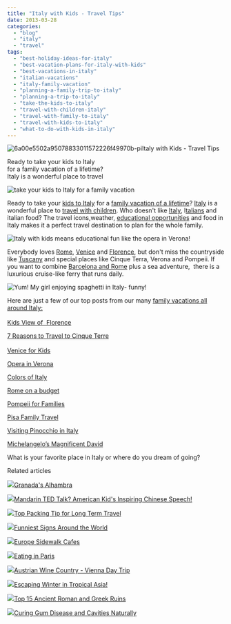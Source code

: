 ```yaml
---
title: "Italy with Kids - Travel Tips"
date: 2013-03-28
categories: 
  - "blog"
  - "italy"
  - "travel"
tags: 
  - "best-holiday-ideas-for-italy"
  - "best-vacation-plans-for-italy-with-kids"
  - "best-vacations-in-italy"
  - "italian-vacations"
  - "italy-family-vacation"
  - "planning-a-family-trip-to-italy"
  - "planning-a-trip-to-italy"
  - "take-the-kids-to-italy"
  - "travel-with-children-italy"
  - "travel-with-family-to-italy"
  - "travel-with-kids-to-italy"
  - "what-to-do-with-kids-in-italy"
---
```


![6a00e5502a95078833011572226f49970b-pi](https://pub-ac94b3f306b24c0dba4238943c97f2e1.r2.dev/6a00e5502a95078833017ee9cb8650970d.jpg)Italy with Kids - Travel Tips  
  
Ready to take your kids to Italy  
for a family vacation of a lifetime?  
Italy is a wonderful place to travel

<!--more-->  
![take your kids to Italy for a family vacation](https://pub-ac94b3f306b24c0dba4238943c97f2e1.r2.dev/6a00e5502a95078833017c3828572d970b.jpg)  
  
Ready to take your [kids to Italy](http://soultravelers3new.local/2012/09/the-italian-riveria-luxury-travel-tips.html#more "take your kids to Italy and Italian riviera") for a [family vacation of a lifetime](http://soultravelers3new.local/2010/09/8-reasons-for-a-family-world-trip-international-vacations-holidays-abroad-longterm-travel-rtw.html "family vacation of a lifetime")? [Italy](http://soultravelers3new.local/2010/09/family-travel-italy-verona-opera-carmen-aida-domingo-zeffirelli-family-friendly-educational-travel.html#more "Italy family travel") is a wonderful place to [travel with children](http://soultravelers3new.local/2010/10/family-travel-italy-portofino-family-friendly-attractions-on-italian-riviera.html#more "Italy travel with children"). Who doesn't like [Italy](http://soultravelers3new.local/2008/04/catching-capri.html#more "travel italy and Capri"), I[talians](http://soultravelers3new.local/2008/04/bavagna-cheese.html#more "Italians and cheese") and italian food? The travel icons,weather, [educational opportunities](http://soultravelers3new.local/2008/02/the-uffitzi.html#more "travel Italy uffitzi museum") and food in Italy makes it a perfect travel destination to plan for the whole family.  
  
![Italy with kids means educational fun like the opera in Verona!](https://pub-ac94b3f306b24c0dba4238943c97f2e1.r2.dev/6a00e5502a95078833017c382862b7970b.jpg)  
  
  
Everybody loves [Rome](http://soultravelers3new.local/2007/05/colosseum-forum.html#more "travel to rome with kids"), [Venice](http://soultravelers3new.local/2007/06/arrivederci-ven.html#more "travel to Venice tips") and [Florence](http://soultravelers3new.local/2008/03/more-fabulous-f.html#more "travel florence with kids"), but don't miss the countryside like [Tuscany](http://soultravelers3new.local/2007/05/tuscany-camping.html "Tuscany family travel camping") and special places like Cinque Terra, Verona and Pompeii. If you want to combine [Barcelona and Rome](http://soultravelers3new.local/2007/05/barcelona-rome.html "barcelona to rome ferry") plus a sea adventure,  there is a luxurious cruise-like ferry that runs daily.  
  
![Yum! My girl enjoying spaghetti in Italy- funny!](https://pub-ac94b3f306b24c0dba4238943c97f2e1.r2.dev/6a00e5502a95078833017ee9cb877d970d.jpg)  
  
  
Here are just a few of our top posts from our many [family vacations all around Italy:  
](http://soultravelers3new.local/2010/09/8-reasons-for-a-family-world-trip-international-vacations-holidays-abroad-longterm-travel-rtw.html "best family vacation - around the world!")  
[Kids View of  Florence](http://soultravelers3new.local/2008/03/kids-view-of-fl.html "Kid's view of Florence")  
  
[7 Reasons to Travel to Cinque Terre](http://soultravelers3new.local/2009/07/7-best-reasons-to-travel-cinque-terre-italy.html "travel to Cinque terre")  
[  
Venice for Kids](http://soultravelers3new.local/2007/05/kids-lit-itiner.html#more "Venice for kids")  
  
[Opera in Verona](http://soultravelers3new.local/2010/09/family-travel-italy-verona-opera-carmen-aida-domingo-zeffirelli-family-friendly-educational-travel.html "opera in Verona")  
  
[Colors of Italy](http://soultravelers3new.local/2009/08/colors-of-italy.html "colors of Italy")  
  
[Rome on a budget](http://soultravelers3new.local/2007/05/roma.html "Rome on low budget")  
  
[Pompeii for Families](http://soultravelers3new.local/2008/04/pompeiiburied-a.html "Rome for families")  
  
[Pisa Family Travel](http://soultravelers3new.local/2008/03/pisa-that-famou.html#more "Pisa family travel")  
  
[Visiting Pinocchio in Italy](http://soultravelers3new.local/2008/03/where-is-pinocc.html#more "visiting pinocchio in Italy")  
  
[Michelangelo’s Magnificent David](http://soultravelers3new.local/2008/02/david-davinci-m.html#more "Michelangelo’s magnificent David")  
  
What is your favorite place in Italy or where do you dream of going?

Related articles

[![](http://i.zemanta.com/154280453_80_80.jpg)](http://soultravelers3new.local/2013/03/granadas-alhambra.html)[Granada's Alhambra](http://soultravelers3new.local/2013/03/granadas-alhambra.html)

[![](http://i.zemanta.com/152306180_80_80.jpg)](http://soultravelers3new.local/2013/03/mandarin-ted-talk-american-kids-inspiring-chinese-speech-.html)[Mandarin TED Talk? American Kid's Inspiring Chinese Speech!](http://soultravelers3new.local/2013/03/mandarin-ted-talk-american-kids-inspiring-chinese-speech-.html)

[![](http://i.zemanta.com/149896182_80_80.jpg)](http://soultravelers3new.local/2013/03/top-travel-tip-for-long-term-travel.html)[Top Packing Tip for Long Term Travel](http://soultravelers3new.local/2013/03/top-travel-tip-for-long-term-travel.html)

[![](http://i.zemanta.com/150196019_80_80.jpg)](http://soultravelers3new.local/2013/03/funniest-signs-around-the-world.html)[Funniest Signs Around the World](http://soultravelers3new.local/2013/03/funniest-signs-around-the-world.html)

[![](http://i.zemanta.com/148973016_80_80.jpg)](http://soultravelers3new.local/2013/03/europe-sidewalk-cafes.html)[Europe Sidewalk Cafes](http://soultravelers3new.local/2013/03/europe-sidewalk-cafes.html)

[![](http://i.zemanta.com/147811338_80_80.jpg)](http://soultravelers3new.local/2013/02/eating-in-paris.html)[Eating in Paris](http://soultravelers3new.local/2013/02/eating-in-paris.html)

[![](http://i.zemanta.com/153728078_80_80.jpg)](http://soultravelers3new.local/2013/03/austrian-wine-country-vienna-day-trip.html)[Austrian Wine Country - Vienna Day Trip](http://soultravelers3new.local/2013/03/austrian-wine-country-vienna-day-trip.html)

[![](http://i.zemanta.com/148698346_80_80.jpg)](http://soultravelers3new.local/2013/02/escaping-winter-in-tropical-asia.html)[Escaping Winter in Tropical Asia!](http://soultravelers3new.local/2013/02/escaping-winter-in-tropical-asia.html)

[![](http://i.zemanta.com/151690941_80_80.jpg)](http://soultravelers3new.local/2013/03/best-places-to-visit-ancient-roman-and-greek-ruins.html)[Top 15 Ancient Roman and Greek Ruins](http://soultravelers3new.local/2013/03/best-places-to-visit-ancient-roman-and-greek-ruins.html)

[![](http://i.zemanta.com/154024597_80_80.jpg)](http://soultravelers3new.local/2013/03/curing-gum-disease-and-cavities-naturally.html)[Curing Gum Disease and Cavities Naturally](http://soultravelers3new.local/2013/03/curing-gum-disease-and-cavities-naturally.html)
